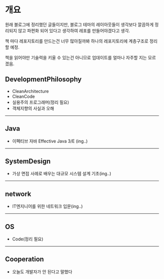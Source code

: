 # 개요

원래 블로그에 정리했던 글들이지만, 블로그 테마의 레이아웃들이 생각보다 깔끔하게 정리되지 않고 파편화 되어 있다고 생각하여 레포를 만들어야겠다고 생각.

책 마다 레포지토리를 만드는건 너무 많아질까봐 하나의 레포지토리에 계층구조로 정리할 예정.

책을 읽어야만 기술력을 키울 수 있는건 아니므로 업데이트를 얼마나 자주할 지는 모르겠음.



## DevelopmentPhilosophy

- CleanArchitecture
- CleanCode
- 실용주의 프로그래머(정리 필요)
- 객체지향의 사실과 오해

-----

## Java

- 이펙티브 자바 Effective Java 3/E (ing..)

-----

## SystemDesign

- 가상 면접 사례로 배우는 대규모 시스템 설계 기초(ing..)

-----

## network

- IT엔지니어를 위한 네트워크 입문(ing..)

-----

## OS

- Code(정리 필요)

-----

## Cooperation

- 오늘도 개발자가 안 된다고 말했다

